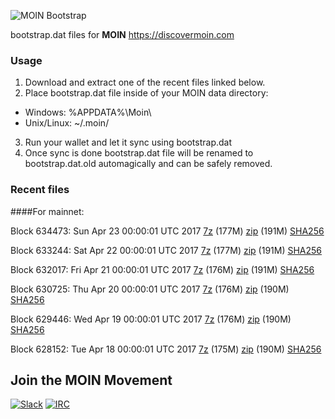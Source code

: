 ![MOIN Bootstrap](https://i.imgur.com/KjM1jMp.jpg)

bootstrap.dat files for **MOIN** https://discovermoin.com

### Usage

1. Download and extract one of the recent files linked below.
2. Place bootstrap.dat file inside of your MOIN data directory:
 - Windows: %APPDATA%\Moin\
 - Unix/Linux: ~/.moin/
3. Run your wallet and let it sync using bootstrap.dat
4. Once sync is done bootstrap.dat file will be renamed to bootstrap.dat.old automagically and can be safely removed.


### Recent files

####For mainnet:

Block 634473: Sun Apr 23 00:00:01 UTC 2017 [7z](https://transfer.sh/3hGhQ/bootstrap.dat.20170423.7z) (177M) [zip](https://transfer.sh/ZFTS6/bootstrap.dat.20170423.zip) (191M) [SHA256](https://transfer.sh/OtMAA/sha256.txt)

Block 633244: Sat Apr 22 00:00:01 UTC 2017 [7z](https://transfer.sh/11Kdgy/bootstrap.dat.20170422.7z) (177M) [zip](https://transfer.sh/7hMyJ/bootstrap.dat.20170422.zip) (191M) [SHA256](https://transfer.sh/QcwC/sha256.txt)

Block 632017: Fri Apr 21 00:00:01 UTC 2017 [7z](https://transfer.sh/yRz1Q/bootstrap.dat.20170421.7z) (176M) [zip](https://transfer.sh/aABaM/bootstrap.dat.20170421.zip) (191M) [SHA256](https://transfer.sh/4G4NN/sha256.txt)

Block 630725: Thu Apr 20 00:00:01 UTC 2017 [7z](https://transfer.sh/lTUed/bootstrap.dat.20170420.7z) (176M) [zip](https://transfer.sh/RvIfj/bootstrap.dat.20170420.zip) (190M) [SHA256](https://transfer.sh/RgSCc/sha256.txt)

Block 629446: Wed Apr 19 00:00:01 UTC 2017 [7z](https://transfer.sh/xAcd5/bootstrap.dat.20170419.7z) (176M) [zip](https://transfer.sh/WXjUC/bootstrap.dat.20170419.zip) (190M) [SHA256](https://transfer.sh/nNLth/sha256.txt)

Block 628152: Tue Apr 18 00:00:01 UTC 2017 [7z](https://transfer.sh/j0jty/bootstrap.dat.20170418.7z) (175M) [zip](https://transfer.sh/tpRoG/bootstrap.dat.20170418.zip) (190M) [SHA256](https://transfer.sh/cV137/sha256.txt)

## Join the MOIN Movement

[![Slack](https://i.imgur.com/Xy0IEJN.png)](https://discovermoin.herokuapp.com)
[![IRC](http://i.imgur.com/amUnKGQ.png)](https://kiwiirc.com/client/irc.freenode.net/#moin-crypto)
